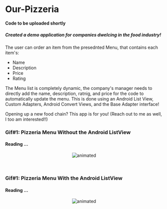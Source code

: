 # Our-Pizzeria

**Code to be uploaded shortly**

##### Created a demo application for companies dwelcing in the food industry!
The user can order an item from the presednted Menu, that contains each item's:
- Name
- Description
- Price
- Rating

The Menu list is completely dynamic, the company's manager needs to directly add the name, description, ratnig, and price for the code to automatically update the menu. This is done using an Android List View, Custom Adapters, Android Convert Views, and the Base Adapter interface!

Opening up a new food chain? This app is for you! (Reach out to me as well, I too am interested!!)


### Gif#1: Pizzeria Menu Without the Android ListView
#### Reading ...
<p align="center">
  <img src="https://drive.google.com/file/d/1P2BGhW5O1F3TO5H7utwpuFybGsJ16Vrf/view?usp=sharing" alt="animated" />
</p>

<br>

### Gif#1: Pizzeria Menu With the Android ListView
#### Reading ...
<p align="center">
  <img src="https://drive.google.com/file/d/1k5iiX_5HpJeHfAGnrdtnIeaD29XGgPWQ/view?usp=sharing" alt="animated" />
</p>

<br>

